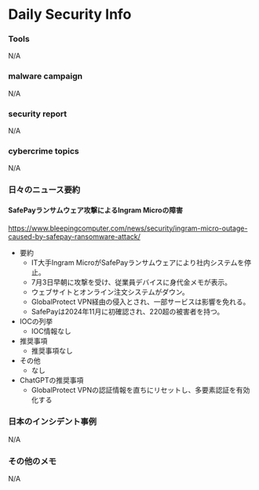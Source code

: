 # Daily Security Info

### Tools
N/A

### malware campaign
N/A

### security report
N/A

### cybercrime topics
N/A

### 日々のニュース要約

#### SafePayランサムウェア攻撃によるIngram Microの障害
https://www.bleepingcomputer.com/news/security/ingram-micro-outage-caused-by-safepay-ransomware-attack/

- 要約
    - IT大手Ingram MicroがSafePayランサムウェアにより社内システムを停止。
    - 7月3日早朝に攻撃を受け、従業員デバイスに身代金メモが表示。
    - ウェブサイトとオンライン注文システムがダウン。
    - GlobalProtect VPN経由の侵入とされ、一部サービスは影響を免れる。
    - SafePayは2024年11月に初確認され、220超の被害者を持つ。
- IOCの列挙
    - IOC情報なし
- 推奨事項
    - 推奨事項なし
- その他
    - なし
- ChatGPTの推奨事項
    - GlobalProtect VPNの認証情報を直ちにリセットし、多要素認証を有効化する

### 日本のインシデント事例
N/A

### その他のメモ
N/A